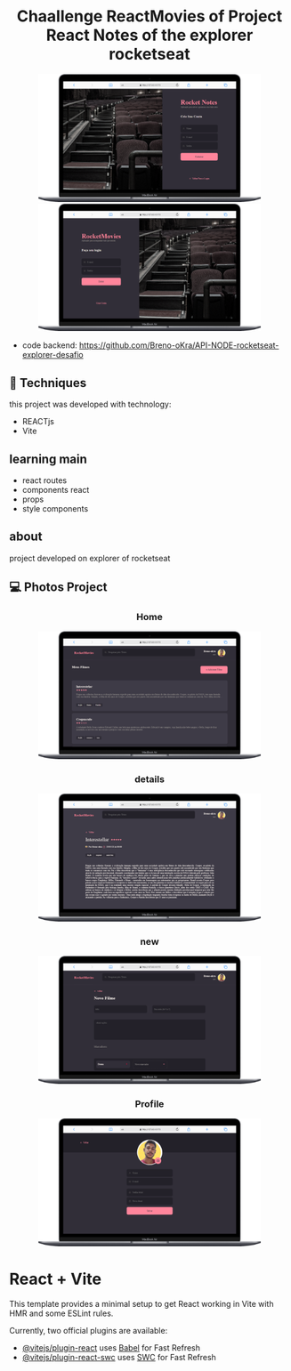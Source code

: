 <h1 align="center"> Chaallenge ReactMovies of Project React Notes of the explorer rocketseat
</h1>
<div display="flex" align="center">
    <img width="400px" alt="" src="./src//assets//project/singup.png" />
    <img width="400px" alt="" src="./src//assets//project/singin.png" />
</div>

- code backend: https://github.com/Breno-oKra/API-NODE-rocketseat-explorer-desafio


## 🚀 Techniques

this project was developed with technology:

- REACTjs
- Vite

## learning main

- react routes
- components react
- props
- style components


## about
project developed on explorer of rocketseat

## 💻 Photos Project 

<div align="center">
    <h3>Home</h3>
    <img width="400px" alt="" src="./src//assets//project/home.png" />
    <h3>details</h3>
    <img width="400px" alt="" src="./src//assets//project/details.png" />
    <h3>new</h3>
    <img width="400px" alt="" src="./src//assets//project/new.png" />
    <h3>Profile</h3>
    <img width="400px" alt="" src="./src//assets//project/profile.png" />
</div>

# React + Vite

This template provides a minimal setup to get React working in Vite with HMR and some ESLint rules.

Currently, two official plugins are available:

- [@vitejs/plugin-react](https://github.com/vitejs/vite-plugin-react/blob/main/packages/plugin-react/README.md) uses [Babel](https://babeljs.io/) for Fast Refresh
- [@vitejs/plugin-react-swc](https://github.com/vitejs/vite-plugin-react-swc) uses [SWC](https://swc.rs/) for Fast Refresh
